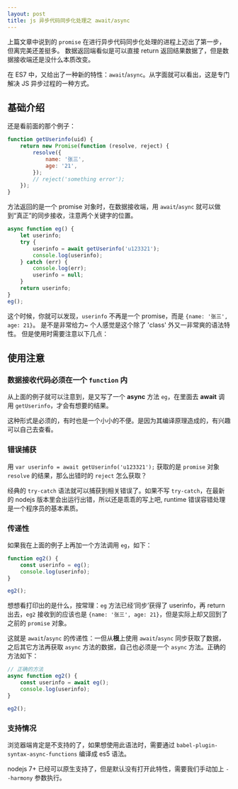 ```yaml
---
layout: post
title: js 异步代码同步化处理之 await/async
---
```


上篇文章中说到的 `promise` 在进行异步代码同步化处理的进程上迈出了第一步，但离完美还差挺多。
数据返回端看似是可以直接 return 返回结果数据了，但是数据接收端还是没什么本质改变。

在 ES7 中，又给出了一种新的特性：`await`/`async`。从字面就可以看出，这是专门解决 JS 异步过程的一种方式。

## 基础介绍

还是看前面的那个例子：

~~~javascript
function getUserinfo(uid) {
    return new Promise(function (resolve, reject) {
        resolve({
            name: '张三',
            age: '21',
        });
        // reject('something error');
    });
}
~~~

方法返回的是一个 promise 对象时，在数据接收端，用 `await`/`async` 就可以做到“真正”的同步接收，注意两个关键字的位置。

~~~javascript
async function eg() {
    let userinfo;
    try {
        userinfo = await getUserinfo('u123321');
        console.log(userinfo);
    } catch (err) {
        console.log(err);
        userinfo = null;
    }
    return userinfo;
}
eg();
~~~

这个时候，你就可以发现，`userinfo` 不再是一个 promise，而是 `{name: '张三', age: 21}`。
是不是非常给力~ 个人感觉是这个除了 'class' 外又一非常爽的语法特性。
但是使用时需要注意以下几点： 

## 使用注意

### 数据接收代码必须在一个 `function` 内

从上面的例子就可以注意到，是又写了一个 **async** 方法 `eg`，在里面去 **await** 调用 `getUserinfo`，才会有想要的结果。

这种形式是必须的，有时也是一个小小的不便。是因为其编译原理造成的，有兴趣可以自己去查看。

### 错误捕获

用 `var userinfo = await getUserinfo('u123321');` 获取的是 `promise` 对象 `resolve` 的结果，那么出错时的 `reject` 怎么获取？

经典的 `try-catch` 语法就可以捕获到相关错误了。如果不写 `try-catch`，在最新的 nodejs 版本里会出运行出错，所以还是乖乖的写上吧, runtime 错误容错处理是一个程序员的基本素质。

### 传递性

如果我在上面的例子上再加一个方法调用 `eg`，如下：

~~~javascript
function eg2() {
    const userinfo = eg();
    console.log(userinfo);
}

eg2();
~~~

想想看打印出的是什么，按常理：`eg` 方法已经‘同步’获得了 userinfo，再 return 出去，`eg2` 接收到的应该也是 `{name: '张三', age: 21}`，但是实际上却又回到了之前的 `promise` 对象。

这就是 `await`/`async` 的传递性：一但从**根**上使用 `await`/`async` 同步获取了数据，之后其它方法再获取 `async` 方法的数据，自己也必须是一个 `async` 方法。正确的方法如下：

~~~javascript
// 正确的方法
async function eg2() {
    const userinfo = await eg();
    console.log(userinfo);
}

eg2();
~~~

### 支持情况

浏览器端肯定是不支持的了，如果想使用此语法时，需要通过 `babel-plugin-syntax-async-functions` 编译成 es5 语法。

nodejs 7+ 已经可以原生支持了，但是默认没有打开此特性，需要我们手动加上 `--harmony` 参数执行。